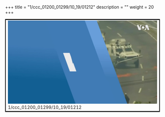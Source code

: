 +++
title = "1/ccc_01200_01299/10_19/01212"
description = ""
weight = 20
+++

<table style="border:2px solid black;max-width:800px;max-height:800px;" 
><tr><td>
<img class="center-fit-jpg"
src="/jpg_/aaa_20190430_NxaOmWaI8sI_01211.jpg">
1/ccc_01200_01299/10_19/01212
</img></td></tr></table>
